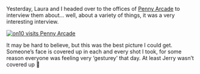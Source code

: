 Yesterday, Laura and I headed over to the offices of <a href="http://www.penny-arcade.com" target="_blank">Penny Arcade</a> to interview them about&#8230; well, about a variety of things, it was a very interesting interview.

[<img alt="on10 visits Penny Arcade" src="http://static.flickr.com/64/199681348_202344e4d8_m.jpg" border="0" />](http://www.flickr.com/photos/11836230@N00/199681348/)

It may be hard to believe, but this was the best picture I could get. Someone&#8217;s face is covered up in each and every shot I took, for some reason everyone was feeling very &#8216;gesturey&#8217; that day. At least Jerry wasn&#8217;t covered up 🙂
